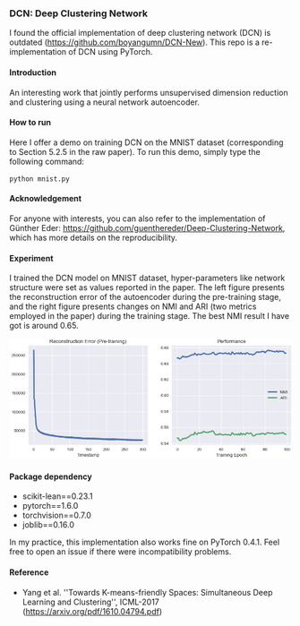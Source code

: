 ### DCN: Deep Clustering Network
I found the official implementation of deep clustering network (DCN) is outdated (https://github.com/boyangumn/DCN-New). This repo is a re-implementation of DCN using PyTorch.

#### Introduction
An interesting work that jointly performs unsupervised dimension reduction and clustering using a neural network autoencoder.

#### How to run
Here I offer a demo on training DCN on the MNIST dataset (corresponding to Section 5.2.5 in the raw paper). To run this demo, simply type the following command:

```
python mnist.py
```

#### Acknowledgement
For anyone with interests, you can also refer to the implementation of Günther Eder: https://github.com/guenthereder/Deep-Clustering-Network, which has more details on the reproducibility.

#### Experiment
I trained the DCN model on MNIST dataset, hyper-parameters like network structure were set as values reported in the paper. The left figure presents the reconstruction error of the autoencoder during the pre-training stage, and the right figure presents changes on NMI and ARI (two metrics employed in the paper) during the training stage. The best NMI result I have got is around 0.65.

![MNIST Experiment Result](./mnist_exp.png)

#### Package dependency
* scikit-lean==0.23.1
* pytorch==1.6.0
* torchvision==0.7.0
* joblib==0.16.0

In my practice, this implementation also works fine on PyTorch 0.4.1. Feel free to open an issue if there were incompatibility problems.

#### Reference
* Yang et al. ''Towards K-means-friendly Spaces: Simultaneous Deep Learning and Clustering'', ICML-2017 (https://arxiv.org/pdf/1610.04794.pdf)
